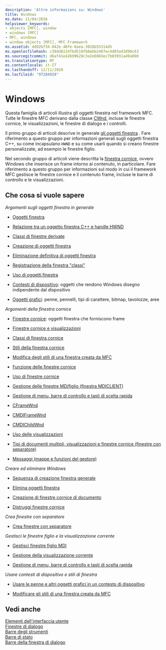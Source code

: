 ```yaml
---
description: 'Altre informazioni su: Windows'
title: Windows
ms.date: 11/04/2016
helpviewer_keywords:
- objects [MFC], window
- windows [MFC]
- MFC, windows
- window objects [MFC], MFC Framework
ms.assetid: dd92bf34-842e-40fe-8aea-3028b55314d5
ms.openlocfilehash: c38dd8224fbd518fb0ebb2407ec4d03a43d90c63
ms.sourcegitcommit: d6af41e42699628c3e2e6063ec7b03931a49a098
ms.translationtype: MT
ms.contentlocale: it-IT
ms.lasthandoff: 12/11/2020
ms.locfileid: "97284928"
---
```

# <a name="windows"></a>Windows

Questa famiglia di articoli illustra gli oggetti finestra nel framework MFC. Tutte le finestre MFC derivano dalla classe [CWnd](../mfc/reference/cwnd-class.md), incluse le finestre cornice, le visualizzazioni, le finestre di dialogo e i controlli.

Il primo gruppo di articoli descrive in generale [gli oggetti finestra](../mfc/window-objects.md) . Fare riferimento a questo gruppo per informazioni generali sugli oggetti finestra C++, su come incapsulano `HWND` e su come usarli quando si creano finestre personalizzate, ad esempio le finestre figlio.

Nel secondo gruppo di articoli viene descritta la [finestra cornice](../mfc/frame-windows.md), ovvero Windows che inserisce un frame intorno al contenuto, in particolare. Fare riferimento a questo gruppo per informazioni sul modo in cui il framework MFC gestisce le finestre cornice e il contenuto frame, incluse le barre di controllo e le visualizzazioni.

## <a name="what-do-you-want-to-know-more-about"></a>Che cosa si vuole sapere

*Argomenti sugli oggetti finestra in generale*

- [Oggetti finestra](../mfc/window-objects.md)

- [Relazione tra un oggetto finestra C++ e handle HWND](../mfc/relationship-between-a-cpp-window-object-and-an-hwnd.md)

- [Classi di finestre derivate](../mfc/derived-window-classes.md)

- [Creazione di oggetti finestra](../mfc/creating-windows.md)

- [Eliminazione definitiva di oggetti finestra](../mfc/destroying-window-objects.md)

- [Registrazione della finestra "classi"](../mfc/registering-window-classes.md)

- [Uso di oggetti finestra](../mfc/working-with-window-objects.md)

- [Contesti di dispositivo](../mfc/device-contexts.md): oggetti che rendono Windows disegno indipendente dal dispositivo

- [Oggetti grafici](../mfc/graphic-objects.md): penne, pennelli, tipi di carattere, bitmap, tavolozze, aree

*Argomenti della finestra cornice*

- [Finestre cornice](../mfc/frame-windows.md): oggetti finestra che forniscono frame

- [Finestre cornice e visualizzazioni](../mfc/frame-windows.md)

- [Classi di finestra cornice](../mfc/frame-window-classes.md)

- [Stili della finestra cornice](../mfc/frame-window-styles-cpp.md)

- [Modifica degli stili di una finestra creata da MFC](../mfc/changing-the-styles-of-a-window-created-by-mfc.md)

- [Funzione delle finestre cornice](../mfc/what-frame-windows-do.md)

- [Uso di finestre cornice](../mfc/using-frame-windows.md)

- [Gestione delle finestre MD/figlio (finestra MDICLIENT)](../mfc/managing-mdi-child-windows.md)

- [Gestione di menu, barre di controllo e tasti di scelta rapida](../mfc/managing-menus-control-bars-and-accelerators.md)

- [CFrameWnd](../mfc/reference/cframewnd-class.md)

- [CMDIFrameWnd](../mfc/reference/cmdiframewnd-class.md)

- [CMDIChildWnd](../mfc/reference/cmdichildwnd-class.md)

- [Uso delle visualizzazioni](../mfc/using-views.md)

- [Tipi di documenti multipli, visualizzazioni e finestre cornice (finestre con separatore)](../mfc/multiple-document-types-views-and-frame-windows.md)

- [Messaggi (mappe e funzioni del gestore)](../mfc/messages.md)

*Creare ed eliminare Windows*

- [Sequenza di creazione finestra generale](../mfc/general-window-creation-sequence.md)

- [Elimina oggetti finestra](../mfc/destroying-window-objects.md)

- [Creazione di finestre cornice di documento](../mfc/creating-document-frame-windows.md)

- [Distruggi finestre cornice](../mfc/destroying-frame-windows.md)

*Crea finestre con separatore*

- [Crea finestre con separatore](../mfc/multiple-document-types-views-and-frame-windows.md)

*Gestisci le finestre figlio e la visualizzazione corrente*

- [Gestisci finestre figlio MDI](../mfc/managing-mdi-child-windows.md)

- [Gestione della visualizzazione corrente](../mfc/managing-the-current-view.md)

- [Gestione di menu, barre di controllo e tasti di scelta rapida](../mfc/managing-menus-control-bars-and-accelerators.md)

*Usare contesti di dispositivo e stili di finestra*

- [Usare le penne e altri oggetti grafici in un contesto di dispositivo](../mfc/graphic-objects.md)

- [Modificare gli stili di una finestra creata da MFC](../mfc/changing-the-styles-of-a-window-created-by-mfc.md)

## <a name="see-also"></a>Vedi anche

[Elementi dell'interfaccia utente](../mfc/user-interface-elements-mfc.md)<br/>
[Finestre di dialogo](../mfc/dialog-boxes.md)<br/>
[Barre degli strumenti](../mfc/toolbars.md)<br/>
[Barre di stato](../mfc/status-bars.md)<br/>
[Barre della finestra di dialogo](../mfc/dialog-bars.md)
